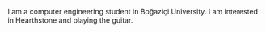 I am a computer engineering student in Boğaziçi University. I am interested in Hearthstone and playing the guitar.